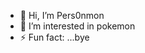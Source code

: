 - 👋 Hi, I’m Pers0nmon
- 👀 I’m interested in pokemon
- ⚡ Fun fact: ...bye

<!---
Pers0nmon/Pers0nmon is a ✨ special ✨ repository because its `README.md` (this file) appears on your GitHub profile.
You can click the Preview link to take a look at your changes.
--->
